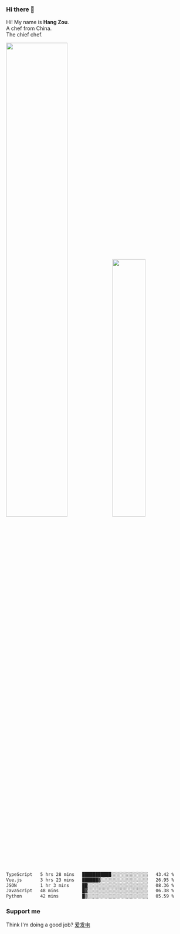 ### Hi there 👋

Hi! My name is **Hang Zou**.  
A chef from China.  
The chief chef.

<img align="" width="57.5%" src="https://github-readme-stats.vercel.app/api?username=zouhangwithsweet&hide_title=true&hide_border=true&show_icons=true&include_all_commits=true&line_height=21" /><img align="" width="42.4%" src="https://github-readme-stats.vercel.app/api/top-langs/?username=zouhangwithsweet&hide_title=true&hide_border=true&layout=compact" />

<!--START_SECTION:waka-->

```txt
TypeScript   5 hrs 28 mins   ███████████░░░░░░░░░░░░░░   43.42 %
Vue.js       3 hrs 23 mins   ██████▓░░░░░░░░░░░░░░░░░░   26.95 %
JSON         1 hr 3 mins     ██░░░░░░░░░░░░░░░░░░░░░░░   08.36 %
JavaScript   48 mins         █▓░░░░░░░░░░░░░░░░░░░░░░░   06.38 %
Python       42 mins         █▒░░░░░░░░░░░░░░░░░░░░░░░   05.59 %
```

<!--END_SECTION:waka-->

### Support me

Think I'm doing a good job? [爱发电](https://afdian.net/@zouhangsweet)

